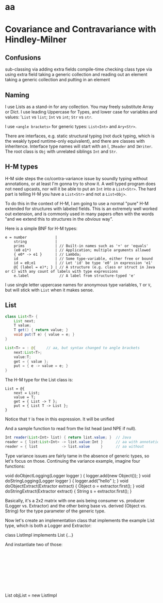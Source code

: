 # aa

Covariance and Contravariance with Hindley-Milner
=================================================

Confusions
----------
sub-classing via adding extra fields
compile-time checking class type via using extra field
taking a generic collection and reading out an element
taking a generic collection and putting in  an element



Naming
------

I use Lists as a stand-in for any collection.  You may freely substitute Array
or Dict.  I use leading Uppercase for Types, and lower case for variables and
values: '`List` vs `list`; `Int` vs `int`; `Str` vs `str`.

I use `<angle brackets>` for generic types: `List<Int>` and `Ary<Str>`.

There are interfaces, e.g. static structural typing (not duck typing, which is
the weakly typed runtime-only equivalent), and there are classes with
inheritence.  Interface type names will start with an I, `IReader` and
`IWriter`.  The root class is `Obj` with unrelated siblings `Int` and `Str`.


H-M types
---------

H-M side steps the co/contra-variance issue by soundly typing without
annotations, or at least I'm gonna try to show it.  A well typed program does
not need upcasts, nor will it be able to put an `Int` into a `List<Str>`.
The hard part is telling H-M you have a `List<Str>` and not a `List<Obj>`.

To do this in the context of H-M, I am going to use a normal "pure" H-M
extended for structures with labeled fields.  This is an extremely well worked
out extension, and is commonly used in many papers often with the words "and we
extend this to structures in the _obvious_ way".

Here is a simple BNF for H-M types:

    e = number             |
        string             |
        prims              | // Built-in names such as '+' or 'equals'
        (e0 e1*)           | // Application; multiple arguments allowed
        { e0* -> e1 }      | // Lambda; 
        id                 | // Some type-variable, either free or bound
        id = e0;e1         | // Let 'id' be type 'e0' in expression 'e1'
        @{ (label = e)*; } | // A structure (e.g. class or struct in Java or C) with any count of labels with type expressions
        e.label              // A label from structure-typed 'e'

I use single letter uppercase names for anonymous type variables, `T` or `V`,
but will stick with `List` when it makes sense.



List
----

```Java
class List<T> {
    List next;
    T value;
    T get() { return value; }
    void put(T e) { value = e; }
}

List<T> = : @{     // aa, but syntax changed to angle brackets
    next:List<T>;
    value:T;
    get = { value };
    put = { e -> value = e; }
}
```

The H-M type for the List class is:
```
List = @{
    next = List;
    value = T;
    get = { List -> T };
    put = { List T -> List };
}
```

Notice that `T` is free in this expression.  It will be unified 




And a sample function to read from the list head (and NPE if null).

```Java
Int reader(List<Int> list) { return list.value; }  // Java
reader = { list:List<Int> -> list.value:Int }      // aa with annotations
reader = { list           -> list.value     }      // aa without
```









Type variance issues are fairly tame in the absence of generic types, so let's
focus on those. Continuing the variance example, imagine four functions:


void doObjectLogging(Logger   <Object> logger ) { logger.add(new Object());     }
void doStringLogging(Logger   <String> logger ) { logger.add("hello"     );     }
void doObjectExtract(Extractor<Object> extract) { Object o = extractor.first(); }
void doStringExtract(Extractor<String> extract) { String s = extractor.first(); }


Basically, it's a 2x2 matrix with one axis being consumer vs. producer (Logger
vs. Extractor) and the other being base vs. derived (Object vs. String) for the
type parameter of the generic type.

Now let's create an implementation class that implements the example List type,
which is both a Logger and Extractor:

class ListImpl<T> implements List<T> {...} 


And instantiate two of those:

List<Object> objList = new ListImpl<Object>(); 
List<String> strList = new ListImpl<String>();


So, the question is, which of the following should be legal (and why):

doObjectLogging(objList);
doObjectLogging(strList);
doStringLogging(objList);
doStringLogging(strList);
doObjectExtracting(objList);
doObjectExtracting(strList);
doStringExtracting(objList);
doStringExtracting(strList);

Cameron - Yesterday at 10:25 AM

Let's start by eliminating the obviously correct ones, for which there is no
debate, since they follow the type invariant model (which is always assumed to
be correct):

doObjectLogging(objList);
doStringLogging(strList);
doObjectExtracting(objList);
doStringExtracting(strList);


Next let's eliminate the obviously incorrect one (outside of Javascript and Perl at any rate):

// obvious compile time error (narrowing cast required)
doStringExtracting(objList);    


That leaves only three variance cases to examine in detail. Let's explain the easy one first:

doStringLogging(objList);

Here we have a function that logs strings to a logger, and a logger instance
that takes any object. A strictly type invariant language (a type system
without allowance for type variance) would disallow this, but it seems fairly
self-evident (and type safe) that a Logger<Object> can be used anywhere that a
Logger<String> is called for, and List<Object> is a Logger<Object>.

Almost identical is the ability to extract "any object" from a list of
strings. The same logic applies here: Since a string is an object, it makes
sense (and is type safe) to be able to extract objects from a list of strings:

doObjectExtracting(strList);


That leaves just one problem case:

doObjectLogging(strList);


Common sense says that we cannot log objects to a logger that only takes
strings, so at a surface level, common sense says that this type of variance
should be disallowed.
 
But there's a hidden gotcha in the example, and here it is: If a String is an
Object, then can we also say that a List<String> is a List<Object>? And here we
can see why some languages say "no!" -- because List both consumes and produces
T, so a List<String> cannot be passed to a function as a List<Object> because
the function may call the add method -- passing any Object and not just a
String! -- on the underlying List<String>.




I'd suggest that there is no "figuring out" to do here. It's not a right
vs. wrong question; rather, it is a decision made to either allow or disallow a
certain form of type variance, based on some fundamental principles.  This is,
for example, the difference between Java arrays (a String[] "is a" Object[])
and Java collections (a List<String> is not a List<Object>) We call this "the
fourth quadrant problem". Here's an early design note on the topic:

//                   widening                narrowing
// C<T1> -> C<T2>    T1=String -> T2=Object  T1=Object -> T2=String
// ----------------  ----------------------  -------------------------
// !(C consumes T1)  1. Implicit conversion  2. Illegal (Compile Time Error)
// !(C produces T1)  3. Implicit conversion  4. Implicit conversion
//                      (but possible RTE)


Tying the numbers from the numbered quadrants to our example:

1. doObjectExtracting(strList)
2. doStringExtracting(objList)
3. doObjectLogging(strList) <- this is the controversial case!
4. doStringLogging(objList)

If number 3 is disallowed, then List<String> is not and cannot be a List<Object>.

If number 3 is allowed, then List<String> can be a List<Object>.

For the record, we were determined to make number 3 work, yet still with as
much compile-time type safely and as few explicit casts as possible. And at
this point, I think I can say that we achieved that.

(What I'm writing up here is the distillation of four different engineers
working on this one problem for hundreds of -- and maybe even a thousand --
hours, so don't be surprised if it feels overwhelmingly complex. Among other
things, I'm writing it down here and trying to explain it in a followable
sequence as another way of trying to re-digest it myself.)
